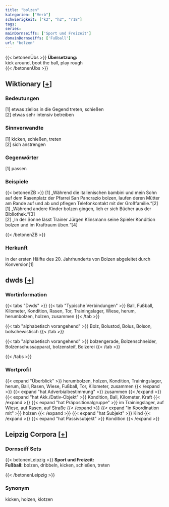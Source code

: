 ```yaml
---
title: "bolzen"
kategorien: ["Verb"]
schwierigkeit: ["k2", "h2", "r18"]
tags:
series:
mainDornseiffs: ['Sport und Freizeit']
domainDornseiffs: ['Fußball']
url: "bolzen"
---
```


{{< betonenÜbs >}}
**Übersetzung:**  
kick around, boot the ball, play rough  
{{< /betonenÜbs >}}

## Wiktionary [[+](https://de.wiktionary.org/wiki/bolzen)]

### Bedeutungen
[1] etwas ziellos in die Gegend treten, schießen  
[2] etwas sehr intensiv betreiben  

### Sinnverwandte
[1] kicken, schießen, treten  
[2] sich anstrengen  

### Gegenwörter
[1] passen  

### Beispiele
{{< betonenZB >}}
[1] „Während die italienischen bambini und mein Sohn auf dem Rasenplatz der Pfarrei San Pancrazio bolzen, laufen deren Mütter am Rande auf und ab und pflegen Telefonkontakt mit der Großfamilie.“[2]  
[1] „Während andere Kinder bolzen gingen, lieh er sich Bücher aus der Bibliothek.“[3]  
[2] „In der Sonne lässt Trainer Jürgen Klinsmann seine Spieler Kondition bolzen und im Kraftraum üben.“[4]  

{{< /betonenZB >}}
### Herkunft
in der ersten Hälfte des 20. Jahrhunderts von Bolzen abgeleitet durch Konversion[1]  



## dwds [[+](https://www.dwds.de/wb/bolzen)]

### Wortinformation
{{< tabs "Dwds" >}}
{{< tab "Typische Verbindungen" >}}
Ball, Fußball, Kilometer, Kondition, Rasen, Tor, Trainingslager, Wiese, herum, herumbolzen, holzen, zusammen
{{< /tab >}}

{{< tab "alphabetisch vorangehend" >}}
Bolz, Bolustod, Bolus, Bolson, bolschewistisch
{{< /tab >}}

{{< tab "alphabetisch vorangehend" >}}
bolzengerade, Bolzenschneider, Bolzenschussapparat, bolzensteif, Bolzerei
{{< /tab >}}

{{< /tabs >}}

### Wortprofil
{{< expand "Überblick" >}} herumbolzen, holzen, Kondition, Trainingslager, herum, Ball, Rasen, Wiese, Fußball, Tor, Kilometer, zusammen {{< /expand >}}
{{< expand "hat Adverbialbestimmung" >}} zusammen {{< /expand >}}
{{< expand "hat Akk./Dativ-Objekt" >}} Kondition, Ball, Kilometer, Kraft {{< /expand >}}
{{< expand "hat Präpositionalgruppe" >}} im Trainingslager, auf Wiese, auf Rasen, auf Straße {{< /expand >}}
{{< expand "in Koordination mit" >}} holzen {{< /expand >}}
{{< expand "hat Subjekt" >}} Kind {{< /expand >}}
{{< expand "hat Passivsubjekt" >}} Kondition {{< /expand >}}

## Leipzig Corpora [[+](https://corpora.uni-leipzig.de/en/res?word=bolzen&corpusId=deu_newscrawl-public_2018)]

### Dornseiff Sets
{{< betonenLeipzig >}}
**Sport und Freizeit:**  
**Fußball:** bolzen, dribbeln, kicken, schießen, treten  

{{< /betonenLeipzig >}}

### Synonym
kicken, holzen, klotzen

